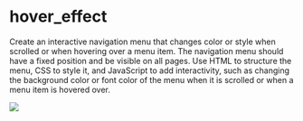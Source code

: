 # hover_effect
Create an interactive navigation menu that changes color or style when scrolled or when hovering over a menu item. The navigation menu should have a fixed position and be visible on all pages. Use HTML to structure the menu, CSS to style it, and JavaScript to add interactivity, such as changing the background color or font color of the menu when it is scrolled or when a menu item is hovered over.

<img src="https://res.cloudinary.com/dcv59xrhj/image/upload/v1713448038/FoodMunch1_n9duss.webp"/>
